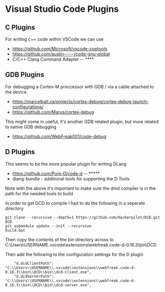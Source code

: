 # Visual Studio Code Plugins


## C Plugins

For writing c++ code within VSCode we can use

  * https://github.com/Microsoft/vscode-cpptools
  * https://github.com/austin-----/code-gnu-global
  * C/C++ Clang Command Adapter                          -- ****


## GDB Plugins

For debugging a Cortex-M proccessor with GDB / via a cable attached to the device.

  * https://marcelball.ca/projects/cortex-debug/cortex-debug-launch-configurations/
  * https://github.com/Marus/cortex-debug

This might come in useful, it's another GDB related plugin, but more related to native GDB debugging

  * https://github.com/WebFreak001/code-debug


## D Plugins

This seems to be the more popular plugin for writing DLang

  * https://github.com/Pure-D/code-d                     -- *****
  * dlang-bundle - additional tools for supporting the D Tools

Note with the above it's important to make sure the dmd compiler is in the path for the needed tools to build

In order to get DCD to compile I had to do the following in a seperate directory

```
git clone --recursive --depth=1 https://github.com/Hackerpilot/DCD.git DCD
git submodule update --init --recursive
build.bat
```

Then copy the contents of the bin directory across to
C:\Users\USERNAME\.vscode\extensions\webfreak.code-d-0.16.3\bin\DCD

Then add the following to the configuration settings for the D plugin
```
    "d.dcdClientPath": "C:\\Users\\USERNAME\\.vscode\\extensions\\webfreak.code-d-0.16.3\\bin\\DCD\\bin\\dcd-client.exe",
    "d.dcdServerPath": "C:\\Users\\USERNAME\\.vscode\\extensions\\webfreak.code-d-0.16.3\\bin\\DCD\\bin\\dcd-server.exe",
```
